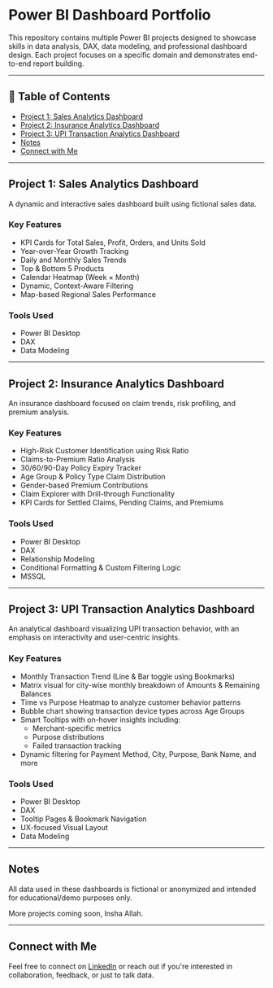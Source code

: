 # Power BI Dashboard Portfolio

This repository contains multiple Power BI projects designed to showcase skills in data analysis, DAX, data modeling, and professional dashboard design. Each project focuses on a specific domain and demonstrates end-to-end report building.

---

## 📌 Table of Contents

- [Project 1: Sales Analytics Dashboard](#project-1-sales-analytics-dashboard)
- [Project 2: Insurance Analytics Dashboard](#project-2-insurance-analytics-dashboard)
- [Project 3: UPI Transaction Analytics Dashboard](#project-3-upi-transaction-analytics-dashboard)
- [Notes](#notes)
- [Connect with Me](#connect-with-me)

---

## Project 1: Sales Analytics Dashboard

A dynamic and interactive sales dashboard built using fictional sales data.

### Key Features
- KPI Cards for Total Sales, Profit, Orders, and Units Sold  
- Year-over-Year Growth Tracking  
- Daily and Monthly Sales Trends  
- Top & Bottom 5 Products  
- Calendar Heatmap (Week × Month)  
- Dynamic, Context-Aware Filtering  
- Map-based Regional Sales Performance  

### Tools Used
- Power BI Desktop  
- DAX  
- Data Modeling

---

## Project 2: Insurance Analytics Dashboard

An insurance dashboard focused on claim trends, risk profiling, and premium analysis.

### Key Features
- High-Risk Customer Identification using Risk Ratio  
- Claims-to-Premium Ratio Analysis  
- 30/60/90-Day Policy Expiry Tracker  
- Age Group & Policy Type Claim Distribution  
- Gender-based Premium Contributions  
- Claim Explorer with Drill-through Functionality  
- KPI Cards for Settled Claims, Pending Claims, and Premiums  

### Tools Used
- Power BI Desktop  
- DAX  
- Relationship Modeling  
- Conditional Formatting & Custom Filtering Logic  
- MSSQL

---

## Project 3: UPI Transaction Analytics Dashboard

An analytical dashboard visualizing UPI transaction behavior, with an emphasis on interactivity and user-centric insights.

### Key Features
- Monthly Transaction Trend (Line & Bar toggle using Bookmarks)  
- Matrix visual for city-wise monthly breakdown of Amounts & Remaining Balances  
- Time vs Purpose Heatmap to analyze customer behavior patterns  
- Bubble chart showing transaction device types across Age Groups  
- Smart Tooltips with on-hover insights including:
  - Merchant-specific metrics  
  - Purpose distributions  
  - Failed transaction tracking  
- Dynamic filtering for Payment Method, City, Purpose, Bank Name, and more  

### Tools Used
- Power BI Desktop  
- DAX  
- Tooltip Pages & Bookmark Navigation  
- UX-focused Visual Layout  
- Data Modeling

---

## Notes

All data used in these dashboards is fictional or anonymized and intended for educational/demo purposes only.

More projects coming soon, Insha Allah.

---

## Connect with Me

Feel free to connect on [LinkedIn](https://www.linkedin.com/in/muhammad-maaz-anwer-63105523a/) or reach out if you're interested in collaboration, feedback, or just to talk data.

